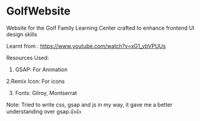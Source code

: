 # GolfWebsite
Website for the Golf Family Learning Center crafted to enhance frontend UI design skills


Learnt from : https://www.youtube.com/watch?v=xG1_vbVPUUs


Resources Used: 
  1. GSAP: For Animation



     
  2.Remix Icon: For icons

  
  3. Fonts: Gilroy, Montserrat


Note: Tried to write css, gsap and js in my way, it gave me a better understanding over gsap.👍👍
